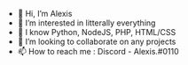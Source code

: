 - 👋 Hi, I’m Alexis
- 👀 I’m interested in litterally everything
- 🧮 I know Python, NodeJS, PHP, HTML/CSS
- 💞️ I’m looking to collaborate on any projects
- 📫 How to reach me : Discord - Alexis.#0110
